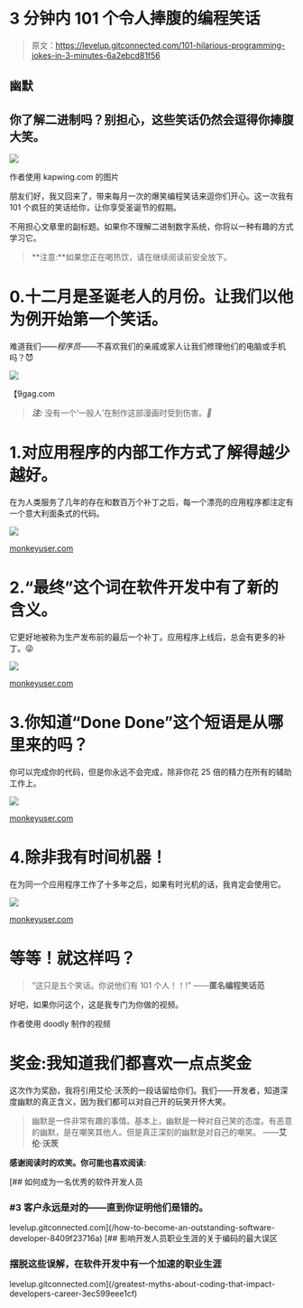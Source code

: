 # 3 分钟内 101 个令人捧腹的编程笑话

> 原文：<https://levelup.gitconnected.com/101-hilarious-programming-jokes-in-3-minutes-6a2ebcd81f56>

## 幽默

## 你了解二进制吗？别担心，这些笑话仍然会逗得你捧腹大笑。

![](img/d950de43ce71515a402c772cabc68bd5.png)

作者使用 kapwing.com 的图片

朋友们好，我又回来了，带来每月一次的爆笑编程笑话来逗你们开心。这一次我有 101 个疯狂的笑话给你，让你享受圣诞节的假期。

不用担心文章里的副标题。如果你不理解二进制数字系统，你将以一种有趣的方式学习它。

> **注意:**如果您正在喝热饮，请在继续阅读前安全放下。

# 0.十二月是圣诞老人的月份。让我们以他为例开始第一个笑话。

难道我们——*程序员*——不喜欢我们的亲戚或家人让我们修理他们的电脑或手机吗？😈

![](img/04f2a4921fa071693ca300133d702c00.png)

【9gag.com 

> ***注:*** 没有一个‘一般人’在制作这部漫画时受到伤害。*👼*

# 1.对应用程序的内部工作方式了解得越少越好。

在为人类服务了几年的存在和数百万个补丁之后，每一个漂亮的应用程序都注定有一个意大利面条式的代码。

![](img/a10749620448e2d7376df4f7e8a85617.png)

[monkeyuser.com](https://www.monkeyuser.com/2018/implementation/)

# 2.“最终”这个词在软件开发中有了新的含义。

它更好地被称为生产发布前的最后一个补丁。应用程序上线后，总会有更多的补丁。😜

![](img/27eced96b42d90625dd883651a774c17.png)

[monkeyuser.com](https://www.monkeyuser.com/2018/final-patch/)

# 3.你知道“Done Done”这个短语是从哪里来的吗？

你可以完成你的代码，但是你永远不会完成，除非你花 25 倍的精力在所有的辅助工作上。

![](img/e683f59e94f398699d79f3a03d2596f2.png)

[monkeyuser.com](https://www.monkeyuser.com/2020/feature-complete/)

# 4.除非我有时间机器！

在为同一个应用程序工作了十多年之后，如果有时光机的话，我肯定会使用它。

![](img/d51308096b9022295d94b690a3ce5228.png)

[monkeyuser.com](https://www.monkeyuser.com/2017/future-self/)

# 等等！就这样吗？

> “这只是五个笑话。你说他们有 101 个人！！!"
> ——**匿名编程笑话范**

好吧，如果你问这个，这是我专门为你做的视频。

作者使用 doodly 制作的视频

# 奖金:我知道我们都喜欢一点点奖金

这次作为奖励，我将引用艾伦·沃茨的一段话留给你们。我们——开发者，知道深度幽默的真正含义，因为我们都可以对自己开的玩笑开怀大笑。

> 幽默是一件非常有趣的事情。基本上，幽默是一种对自己笑的态度。有恶意的幽默，是在嘲笑其他人。但是真正深刻的幽默是对自己的嘲笑。
> ——**艾伦·沃茨**

**感谢阅读时的欢笑。你可能也喜欢阅读:**

[](/how-to-become-an-outstanding-software-developer-8409f23716a) [## 如何成为一名优秀的软件开发人员

### #3 客户永远是对的——直到你证明他们是错的。

levelup.gitconnected.com](/how-to-become-an-outstanding-software-developer-8409f23716a) [](/greatest-myths-about-coding-that-impact-developers-career-3ec599eee1cf) [## 影响开发人员职业生涯的关于编码的最大误区

### 摆脱这些误解，在软件开发中有一个加速的职业生涯

levelup.gitconnected.com](/greatest-myths-about-coding-that-impact-developers-career-3ec599eee1cf)